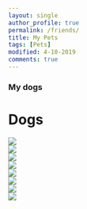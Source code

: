 ```yaml
---
layout: single
author_profile: true
permalink: /friends/
title: My Pets
tags: [Pets]
modified: 4-10-2019
comments: true
---
```


### My dogs


<!-- ![alt text]({{amirrezavishteh.github.io}}/assets/images/mdog1.jpg "hobbies")
![alt text]({{amirrezavishteh.github.io}}/assets/images/dog1.jpg "hobbies")
![alt text]({{amirrezavishteh.github.io}}/assets/images/dg.jpg "hobbies")
![alt text]({{amirrezavishteh.github.io}}/assets/images/dg2.jpg "hobbies") -->

<!-- <!DOCTYPE html> -->
<!-- <html lang="en">
    <head>
        <meta charset="UTF-8">
        <meta name="viewport" content="width=device-width, initial-scale=1.0">
        <meta http-equiv="X-UA-Compatible" content="ie=edge">
        <link href="https://fonts.googleapis.com/css?family=Josefin+Sans:300,400,400i|Nunito:300,300i" rel="stylesheet">
        <link rel="stylesheet" href="css/style.css">
        <link rel="shortcut icon" type="image/png" href="img/favicon.png">
        <title>CSS Grids Gallery</title>
    </head>
    <body>
        <div class="container">
            <div class="gallery">
                <figure class="gallery__item gallery__item--1">
                    <img src="{{amirrezavishteh.github.io}}/assets/images/mdog1.jpg" alt="Gallery image 1" class="gallery__img">
                </figure>
                <figure class="gallery__item gallery__item--2">
                    <img src="{{amirrezavishteh.github.io}}/assets/images/dog1.jpg" alt="Gallery image 2" class="gallery__img">
                </figure>
                <figure class="gallery__item gallery__item--3">
                    <img src="{{amirrezavishteh.github.io}}/assets/images/dg.jpg" alt="Gallery image 3" class="gallery__img">
                </figure>
                <figure class="gallery__item gallery__item--4">
                    <img src="{{amirrezavishteh.github.io}}/assets/images/dg2.jpg" alt="Gallery image 4" class="gallery__img">
                </figure>
            </div>
        </div>
    </body>
</html> -->
<div class="container-fluid">
  <div class="jumbotron">
    <h1>Dogs</h1>
  </div>
  <div class="row gallery">
    <div class="col-sm-6 col-md-4 col-lg-3">
      <a href="https://cdn.pixabay.com/photo/2017/04/08/22/26/buddhism-2214532__480.jpg">
        <img class="img-fluid"src="{{amirrezavishteh.github.io}}/assets/images/mdog1.jpg">
      </a>
    </div>
    <div class="col-sm-6 col-md-4 col-lg-3">
      <a href="https://cdn.pixabay.com/photo/2016/11/08/05/16/boy-1807518__340.jpg">
        <img class="img-fluid"src="{{amirrezavishteh.github.io}}/assets/images/mdog1.jpg">
      </a>
    </div>
    <div class="col-sm-6 col-md-4 col-lg-3">
      <a href="https://cdn.pixabay.com/photo/2019/08/21/09/31/monk-4420676__340.jpg">
        <img class="img-fluid"src="{{amirrezavishteh.github.io}}/assets/images/mdog1.jpg">
      </a>
    </div>
    <div class="col-sm-6 col-md-4 col-lg-3">
      <a href="https://cdn.pixabay.com/photo/2016/11/14/04/14/monks-1822569__340.jpg">
        <img class="img-fluid"src="{{amirrezavishteh.github.io}}/assets/images/mdog1.jpg">
      </a>
    </div>
    <div class="col-sm-6 col-md-4 col-lg-3">
      <a href="https://cdn.pixabay.com/photo/2016/11/08/05/20/boy-1807525__340.jpg">
        <img class="img-fluid"src="{{amirrezavishteh.github.io}}/assets/images/mdog1.jpg">
      </a>
    </div>
    <div class="col-sm-6 col-md-4 col-lg-3">
      <a href="https://cdn.pixabay.com/photo/2016/11/08/05/22/buddhist-1807526__340.jpg">
        <img class="img-fluid"src="{{amirrezavishteh.github.io}}/assets/images/mdog1.jpg">
      </a>
    </div>
    <div class="col-sm-6 col-md-4 col-lg-3">
      <a href="https://cdn.pixabay.com/photo/2016/11/03/04/02/boys-1793421__340.jpg">
        <img class="img-fluid"src="{{amirrezavishteh.github.io}}/assets/images/mdog1.jpg">
      </a>
    </div>
    <div class="col-sm-6 col-md-4 col-lg-3">
      <a href="https://cdn.pixabay.com/photo/2016/10/30/05/46/monk-1782432__340.jpg">
        <img class="img-fluid"src="{{amirrezavishteh.github.io}}/assets/images/mdog1.jpg">
      </a>
    </div>
  </div>
</div>

<script src="https://cdnjs.cloudflare.com/ajax/libs/baguettebox.js/1.11.1/baguetteBox.min.js"></script>
<script>
  baguetteBox.run(".gallery", {
    animation: "slideIn"
  });
</script>